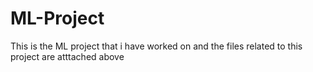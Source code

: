 # ML-Project
This is the ML project that i have worked on and the files related to this project are atttached above
